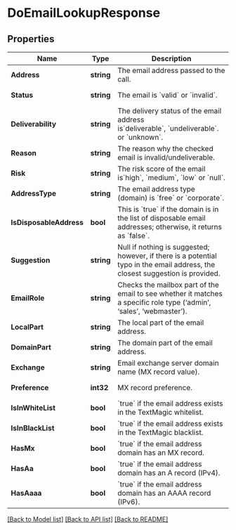 # DoEmailLookupResponse

## Properties
Name | Type | Description | Notes
------------ | ------------- | ------------- | -------------
**Address** | **string** | The email address passed to the call. | [default to null]
**Status** | **string** | The email is &#x60;valid&#x60; or &#x60;invalid&#x60;. | [default to null]
**Deliverability** | **string** | The delivery status of the email address is&#x60;deliverable&#x60;, &#x60;undeliverable&#x60;. or &#x60;unknown&#x60;. | [default to null]
**Reason** | **string** | The reason why the checked email is invalid/undeliverable. | [default to null]
**Risk** | **string** | The risk score of the email is&#x60;high&#x60;, &#x60;medium&#x60;, &#x60;low&#x60; or &#x60;null&#x60;. | [default to null]
**AddressType** | **string** | The email address type (domain) is &#x60;free&#x60; or &#x60;corporate&#x60;. | [default to null]
**IsDisposableAddress** | **bool** | This is &#x60;true&#x60; if the domain is in the list of disposable email addresses; otherwise, it returns as &#x60;false&#x60;. | [default to null]
**Suggestion** | **string** | Null if nothing is suggested; however, if there is a potential typo in the email address, the closest suggestion is provided. | [default to null]
**EmailRole** | **string** | Checks the mailbox part of the email to see whether it matches a specific role type (‘admin’, ‘sales’, ‘webmaster’). | [default to null]
**LocalPart** | **string** | The local part of the email address. | [default to null]
**DomainPart** | **string** | The domain part of the email address. | [default to null]
**Exchange** | **string** | Email exchange server domain name (MX record value). | [default to null]
**Preference** | **int32** | MX record preference. | [default to null]
**IsInWhiteList** | **bool** | &#x60;true&#x60; if the email address exists in the TextMagic whitelist.  | [default to null]
**IsInBlackList** | **bool** | &#x60;true&#x60; if the email address exists in the TextMagic blacklist.  | [default to null]
**HasMx** | **bool** | &#x60;true&#x60; if the email address domain has an MX record.  | [default to null]
**HasAa** | **bool** | &#x60;true&#x60; if the email address domain has an A record (IPv4).  | [default to null]
**HasAaaa** | **bool** | &#x60;true&#x60; if the email address domain has an AAAA record (IPv6).  | [default to null]

[[Back to Model list]](../README.md#documentation-for-models) [[Back to API list]](../README.md#documentation-for-api-endpoints) [[Back to README]](../README.md)


